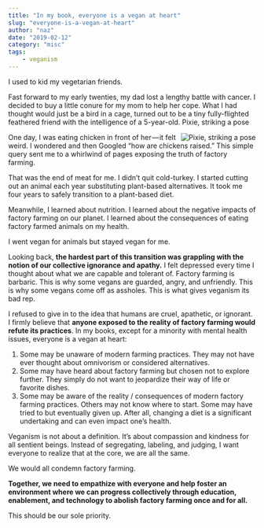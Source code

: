 ```yaml
---
title: "In my book, everyone is a vegan at heart"
slug: "everyone-is-a-vegan-at-heart"
author: "naz"
date: "2019-02-12"
category: "misc"
tags:
    - veganism
---
```


I used to kid my vegetarian friends.

Fast forward to my early twenties, my dad lost a lengthy battle with cancer. I decided to buy a little conure for my mom to help her cope. What I had thought would just be a bird in a cage, turned out to be a tiny fully-flighted feathered friend with the intelligence of a 5-year-old.
Pixie, striking a pose

<img style="float: right;" src="images/pixie-everyone-is-a-vegan-at-heart.png" alt="Pixie, striking a pose">

One day, I was eating chicken in front of her — it felt weird. I wondered and then Googled “how are chickens raised.” This simple query sent me to a whirlwind of pages exposing the truth of factory farming.

That was the end of meat for me. I didn’t quit cold-turkey. I started cutting out an animal each year substituting plant-based alternatives. It took me four years to safely transition to a plant-based diet.

Meanwhile, I learned about nutrition. I learned about the negative impacts of factory farming on our planet. I learned about the consequences of eating factory farmed animals on my health.

I went vegan for animals but stayed vegan for me.

Looking back, **the hardest part of this transition was grappling with the notion of our collective ignorance and apathy.** I felt depressed every time I thought about what we are capable and tolerant of. Factory farming is barbaric. This is why some vegans are guarded, angry, and unfriendly. This is why some vegans come off as assholes. This is what gives veganism its bad rep.

I refused to give in to the idea that humans are cruel, apathetic, or ignorant. I firmly believe that **anyone exposed to the reality of factory farming would refute its practices**. In my books, except for a minority with mental health issues, everyone is a vegan at heart:

1. Some may be unaware of modern farming practices. They may not have ever thought about omnivorism or considered alternatives.
2. Some may have heard about factory farming but chosen not to explore further. They simply do not want to jeopardize their way of life or favorite dishes.
3. Some may be aware of the reality / consequences of modern factory farming practices. Others may not know where to start. Some may have tried to but eventually given up. After all, changing a diet is a significant undertaking and can even impact one’s health.

Veganism is not about a definition. It’s about compassion and kindness for all sentient beings. Instead of segregating, labeling, and judging, I want everyone to realize that at the core, we are all the same.

We would all condemn factory farming.

**Together, we need to empathize with everyone and help foster an environment where we can progress collectively through education, enablement, and technology to abolish factory farming once and for all.**

This should be our sole priority.